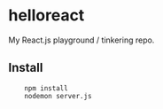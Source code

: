 # helloreact
My React.js playground / tinkering repo.

## Install
```
    npm install
    nodemon server.js
```
